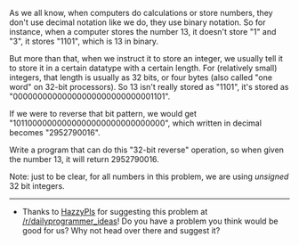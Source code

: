 <div class="md"><p>As we all know, when computers do calculations or store numbers, they don't use decimal notation like we do, they use binary notation. So for instance, when a computer stores the number 13, it doesn't store "1" and "3", it stores "1101", which is 13 in binary.</p>
<p>But more than that, when we instruct it to store an integer, we usually tell it to store it in a certain datatype with a certain length. For (relatively small) integers, that length is usually as 32 bits, or four bytes (also called "one word" on 32-bit processors). So 13 isn't really stored as "1101", it's stored as "00000000000000000000000000001101".</p>
<p>If we were to reverse that bit pattern, we would get "10110000000000000000000000000000", which written in decimal becomes "2952790016".</p>
<p>Write a program that can do this "32-bit reverse" operation, so when given the number 13, it will return 2952790016. </p>
<p>Note: just to be clear, for all numbers in this problem, we are using <em>unsigned</em> 32 bit integers.</p>
<hr/>
<ul>
<li>Thanks to <a href="http://www.reddit.com/user/HazzyPls">HazzyPls</a> for suggesting this problem at <a href="/r/dailyprogrammer_ideas">/r/dailyprogrammer_ideas</a>! Do you have a problem you think would be good for us? Why not head over there and suggest it?</li>
</ul>
</div>
